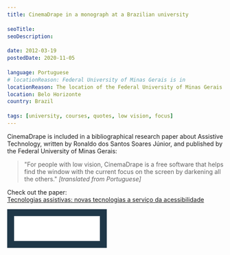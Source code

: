 ```yaml
---
title: CinemaDrape in a monograph at a Brazilian university

seoTitle:
seoDescription:

date: 2012-03-19
postedDate: 2020-11-05

language: Portuguese
# locationReason: Federal University of Minas Gerais is in
locationReason: The location of the Federal University of Minas Gerais
location: Belo Horizonte
country: Brazil

tags: [university, courses, quotes, low vision, focus]
---
```


CinemaDrape is included in a bibliographical research paper about Assistive Technology, written by Ronaldo dos Santos Soares Júnior, and published by the Federal University of Minas Gerais:

> "For people with low vision, CinemaDrape is a free software that helps find the window with the current focus on the screen by darkening all the others." _[translated from Portuguese]_

Check out the paper:  
[Tecnologias assistivas: novas tecnologias a serviço da acessibilidade](https://repositorio.ufmg.br/handle/1843/BUOS-94LLRQ)

<img src="/assets/images/posts/2012/03/19/ufmg-logo.svg" alt="Universidade Federal de Minas Gerais" 
     class="log-img-fluid log-mt-1" style="background: #1f3748; padding: 1rem; width: 200px;">

<!--more-->


